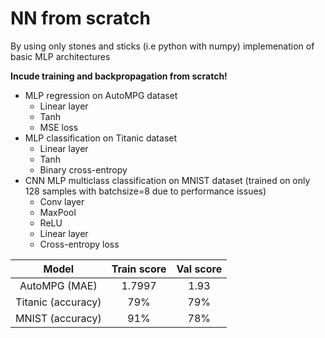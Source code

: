 # NN from scratch
By using only stones and sticks (i.e python with numpy) implemenation of basic MLP architectures

**Incude training and backpropagation from scratch!**

- MLP regression on AutoMPG dataset
  - Linear layer
  - Tanh
  - MSE loss
- MLP classification on Titanic dataset
  - Linear layer
  - Tanh
  - Binary cross-entropy
- CNN MLP multiclass classification on MNIST dataset (trained on only 128 samples with batchsize=8 due to performance issues)
  - Conv layer 
  - MaxPool
  - ReLU
  - Linear layer
  - Cross-entropy loss

|Model|Train score|Val score|
|:-------------:|:-------------:|:-------------:|
|AutoMPG (MAE)|1.7997|1.93|
|Titanic (accuracy)|79%|79%|
|MNIST (accuracy)|91%|78%|
